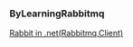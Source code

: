 ﻿### ByLearningRabbitmq

[Rabbit in .net(Rabbitmq.Client)](https://www.rabbitmq.com/getstarted.html)
